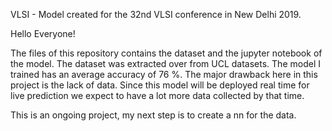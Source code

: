 VLSI - Model created for the 32nd VLSI conference in New Delhi 2019.

Hello Everyone!

The files of this repository contains the dataset and the jupyter notebook of the model.
The dataset was extracted over from UCL datasets.
The model I trained has an average accuracy of 76 %.
The major drawback here in this project is the lack of data. Since this model will be deployed real time for live prediction
we expect to have a lot more data collected by that time.

This is an ongoing project, my next step is to create a nn for the data.
